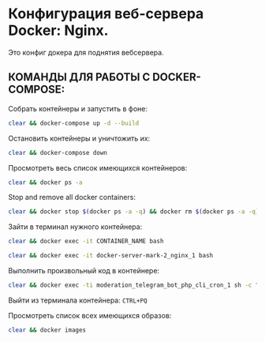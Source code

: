 # Конфигурация веб-сервера Docker: Nginx.
Это конфиг докера для поднятия вебсервера.

## КОМАНДЫ ДЛЯ РАБОТЫ С DOCKER-COMPOSE:
Собрать контейнеры и запустить в фоне:
```bash
clear && docker-compose up -d --build
```

Остановить контейнеры и уничтожить их:
```bash
clear && docker-compose down
```

Просмотреть весь список имеющихся контейнеров:
```bash
clear && docker ps -a
```

Stop and remove all docker containers:
```bash
clear && docker stop $(docker ps -a -q) && docker rm $(docker ps -a -q) && docker ps -a
```

Зайти в терминал нужного контейнера:
```bash
clear && docker exec -it CONTAINER_NAME bash
```
```bash
clear && docker exec -it docker-server-mark-2_nginx_1 bash
```

Выполнить произвольный код в контейнере:
```bash
clear && docker exec -ti moderation_telegram_bot_php_cli_cron_1 sh -c "ls"
```

Выйти из терминала контейнера:
```CTRL+PQ```

Просмотреть список всех имеющихся образов:
```bash
clear && docker images
```

